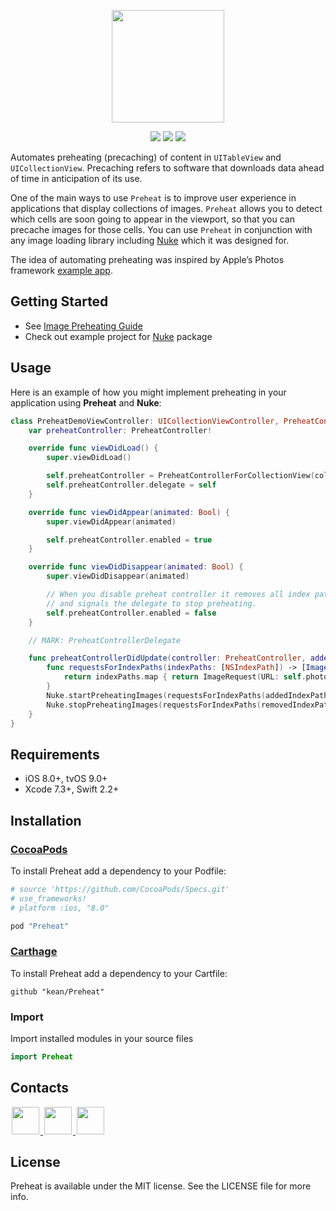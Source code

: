 <p align="center"><img src="https://cloud.githubusercontent.com/assets/1567433/14049678/4639abe8-f2d0-11e5-9897-f7af82ff06ec.png" height="180"/>

<p align="center">
<a href="https://cocoapods.org"><img src="https://img.shields.io/cocoapods/v/Preheat.svg"></a>
<a href="https://github.com/Carthage/Carthage"><img src="https://img.shields.io/badge/Carthage-compatible-4BC51D.svg?style=flat"></a>
<a href="http://cocoadocs.org/docsets/Preheat"><img src="https://img.shields.io/cocoapods/p/Preheat.svg?style=flat)"></a>
</p>

Automates preheating (precaching) of content in `UITableView` and `UICollectionView`. Precaching refers to software that downloads data ahead of time in anticipation of its use.

One of the main ways to use `Preheat` is to improve user experience in applications that display collections of images. `Preheat` allows you to detect which cells are soon going to appear in the viewport, so that you can precache images for those cells. You can use `Preheat` in conjunction with any image loading library including [Nuke](https://github.com/kean/Nuke) which it was designed for.

The idea of automating preheating was inspired by Apple’s Photos framework [example app](https://developer.apple.com/library/ios/samplecode/UsingPhotosFramework/Introduction/Intro.html).

## Getting Started

- See [Image Preheating Guide](http://outscope.net/blog/image-preheating)
- Check out example project for [Nuke](https://github.com/kean/Nuke) package

## Usage

Here is an example of how you might implement preheating in your application using **Preheat** and **Nuke**:

```swift
class PreheatDemoViewController: UICollectionViewController, PreheatControllerDelegate {
    var preheatController: PreheatController!

    override func viewDidLoad() {
        super.viewDidLoad()

        self.preheatController = PreheatControllerForCollectionView(collectionView: self.collectionView!)
        self.preheatController.delegate = self
    }

    override func viewDidAppear(animated: Bool) {
        super.viewDidAppear(animated)

        self.preheatController.enabled = true
    }

    override func viewDidDisappear(animated: Bool) {
        super.viewDidDisappear(animated)

        // When you disable preheat controller it removes all index paths
        // and signals the delegate to stop preheating.
        self.preheatController.enabled = false
    }

    // MARK: PreheatControllerDelegate

    func preheatControllerDidUpdate(controller: PreheatController, addedIndexPaths: [NSIndexPath], removedIndexPaths: [NSIndexPath]) {
        func requestsForIndexPaths(indexPaths: [NSIndexPath]) -> [ImageRequest] {
            return indexPaths.map { return ImageRequest(URL: self.photos[$0.row]) }
        }
        Nuke.startPreheatingImages(requestsForIndexPaths(addedIndexPaths))
        Nuke.stopPreheatingImages(requestsForIndexPaths(removedIndexPaths))
    }
}
```

## Requirements

- iOS 8.0+, tvOS 9.0+
- Xcode 7.3+, Swift 2.2+

## Installation<a name="installation"></a>

### [CocoaPods](http://cocoapods.org)

To install Preheat add a dependency to your Podfile:

```ruby
# source 'https://github.com/CocoaPods/Specs.git'
# use_frameworks!
# platform :ios, "8.0"

pod "Preheat"
```

### [Carthage](https://github.com/Carthage/Carthage)

To install Preheat add a dependency to your Cartfile:

```
github "kean/Preheat"
```

### Import

Import installed modules in your source files

```swift
import Preheat
```

## Contacts

<a href="https://github.com/kean">
<img src="https://cloud.githubusercontent.com/assets/1567433/6521218/9c7e2502-c378-11e4-9431-c7255cf39577.png" height="44" hspace="2"/>
</a>
<a href="https://twitter.com/a_grebenyuk">
<img src="https://cloud.githubusercontent.com/assets/1567433/6521243/fb085da4-c378-11e4-973e-1eeeac4b5ba5.png" height="44" hspace="2"/>
</a>
<a href="https://www.linkedin.com/pub/alexander-grebenyuk/83/b43/3a0">
<img src="https://cloud.githubusercontent.com/assets/1567433/6521256/20247bc2-c379-11e4-8e9e-417123debb8c.png" height="44" hspace="2"/>
</a>

## License

Preheat is available under the MIT license. See the LICENSE file for more info.
